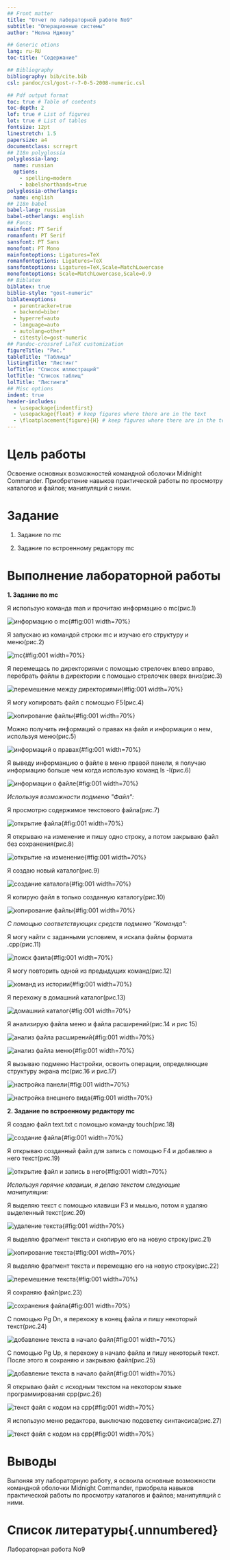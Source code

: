 ```yaml
---
## Front matter
title: "Отчет по лабораторной работе No9"
subtitle: "Операционные системы"
author: "Нелиа Нджову"

## Generic otions
lang: ru-RU
toc-title: "Содержание"

## Bibliography
bibliography: bib/cite.bib
csl: pandoc/csl/gost-r-7-0-5-2008-numeric.csl

## Pdf output format
toc: true # Table of contents
toc-depth: 2
lof: true # List of figures
lot: true # List of tables
fontsize: 12pt
linestretch: 1.5
papersize: a4
documentclass: scrreprt
## I18n polyglossia
polyglossia-lang:
  name: russian
  options:
	- spelling=modern
	- babelshorthands=true
polyglossia-otherlangs:
  name: english
## I18n babel
babel-lang: russian
babel-otherlangs: english
## Fonts
mainfont: PT Serif
romanfont: PT Serif
sansfont: PT Sans
monofont: PT Mono
mainfontoptions: Ligatures=TeX
romanfontoptions: Ligatures=TeX
sansfontoptions: Ligatures=TeX,Scale=MatchLowercase
monofontoptions: Scale=MatchLowercase,Scale=0.9
## Biblatex
biblatex: true
biblio-style: "gost-numeric"
biblatexoptions:
  - parentracker=true
  - backend=biber
  - hyperref=auto
  - language=auto
  - autolang=other*
  - citestyle=gost-numeric
## Pandoc-crossref LaTeX customization
figureTitle: "Рис."
tableTitle: "Таблица"
listingTitle: "Листинг"
lofTitle: "Список иллюстраций"
lotTitle: "Список таблиц"
lolTitle: "Листинги"
## Misc options
indent: true
header-includes:
  - \usepackage{indentfirst}
  - \usepackage{float} # keep figures where there are in the text
  - \floatplacement{figure}{H} # keep figures where there are in the text
---
```


# Цель работы

Освоение основных возможностей командной оболочки Midnight Commander. Приобретение навыков практической работы по просмотру каталогов и файлов; манипуляций с ними.

# Задание

1. Задание по mc

2. Задание по встроенному редактору mc

# Выполнение лабораторной работы

**1. Задание по mc**

Я использую команда man и прочитаю информацию о mc(рис.1)

![информацию о mc](image/01.png){#fig:001 width=70%}

Я запускаю из командой строки mc и изучаю его структуру и меню(рис.2)

![mc](image/02.png){#fig:001 width=70%}

Я перемещась по директориями с помощью стрелочек влево вправо, перебрать файлы в директории с помощью стрелочек вверх вниз(рис.3)

![перемешение между директориями](image/03.png){#fig:001 width=70%}

Я могу копировать файл с помощью F5(рис.4)

![копирование файлы](image/04.png){#fig:001 width=70%}

Можно получить информаций о правах на файл и информации о нем, используя меню(рис.5)

![информаций о правах](image/05.png){#fig:001 width=70%}

Я выведу информанцию о файле в меню правой панели, я получаю информацию больше чем когда использую команд ls -l(рис.6)

![информации о файле](image/06.png){#fig:001 width=70%}

*Используя возможности подменю "Файл":*

Я просмотрю содержимое текстового файла(рис.7)

![открытие файла](image/07.png){#fig:001 width=70%}

Я открываю на изменение и пишу одно строку, а потом закрываю файл без сохранения(рис.8)

![открытие на изменение](image/08.png){#fig:001 width=70%}

Я создаю новый каталог(рис.9)

![создание каталога](image/09.png){#fig:001 width=70%}

Я копирую файл в только созданную каталогу(рис.10)

![копирование файлы](image/10.png){#fig:001 width=70%}

*С помощью соответствующих средств подменю "Команда":*

Я могу найти с заданными условием, я искала файлы формата .cpp(рис.11)

![поиск фаила](image/11.png){#fig:001 width=70%} 

Я могу повторить одной из предыдущих команд(рис.12)

![команд из истории](image/12.png){#fig:001 width=70%} 

Я перехожу в домашний каталог(рис.13)

![домашний каталог](image/13.png){#fig:001 width=70%} 

Я анализирую файла меню и файла расширений(рис.14 и рис 15)

![анализ файла расширений](image/14.png){#fig:001 width=70%}

![анализ файла меню](image/15.png){#fig:001 width=70%}

Я вызываю подменю Настройки, освоить операции, определяющие структуру экрана mc(рис.16 и рис.17)

![настройка панели](image/16.png){#fig:001 width=70%}

![настройка внешнего вида](image/17.png){#fig:001 width=70%}

**2. Задание по встроенному редактору mc**

Я создаю файл text.txt с помощью команду touch(рис.18)

![создание файла](image/18.png){#fig:001 width=70%}

Я открываю созданный файл для запись с помощью F4 и добавляю а него текст(рис.19)

![открытие файл и запись в него](image/19.png){#fig:001 width=70%}

*Используя горячие клавиши, я делаю текстом следующие манипуляции:*

Я выделяю текст с помощью клавиши F3 и мышью, потом я удаляю выделенный текст(рис.20)

![удаление текста](image/20.png){#fig:001 width=70%}

Я выделяю фрагмент текста и скопирую его на новую строку(рис.21)

![копирование текста](image/21.png){#fig:001 width=70%}

Я выделяю фрагмент текста и перемещаю его на новую строку(рис.22)

![перемешение текста](image/22.png){#fig:001 width=70%}

Я сохраняю файл(рис.23)

![сохранения файла](image/23.png){#fig:001 width=70%}

С помощью Pg Dn, я перехожу в конец файла и пишу некоторый текст(рис.24)

![добавление текста в начало файл](image/24.png){#fig:001 width=70%}

С помощью Pg Up, я перехожу в начало файла и пишу некоторый текст. После этого я сохраняю и закрываю файл(рис.25)

![добавление текста в начало файл](image/25.png){#fig:001 width=70%}

Я открываю файл с исходным текстом на некотором языке программирования cpp(рис.26)

![текст файл с кодом на cpp](image/26.png){#fig:001 width=70%}

Я использую меню редактора, выключaю подсветку синтаксиса(рис.27)

![текст файл с кодом на cpp](image/27.png){#fig:001 width=70%}

# Выводы

Выпоняя эту лабораторную работу, я освоила основные возможности командной оболочки Midnight Commander, приобрела навыков практической работы по просмотру каталогов и файлов; манипуляций с ними.

# Список литературы{.unnumbered}

Лабораторная работа No9
